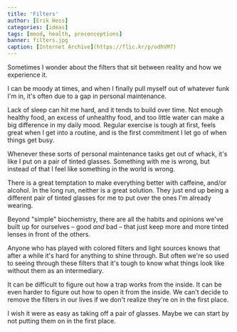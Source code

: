 ```yaml
---
title: 'Filters'
author: [Erik Hess]
categories: [ideas]
tags: [mood, health, preconceptions]
banner: filters.jpg
caption: [Internet Archive](https://flic.kr/p/odhVM7)
---
```


Sometimes I wonder about the filters that sit between reality and how we experience it.

I can be moody at times, and when I finally pull myself out of whatever funk I'm in, it's often due to a gap in personal maintenance. 

Lack of sleep can hit me hard, and it tends to build over time. Not enough healthy food, an excess of unhealthy food, and too little water can make a big difference in my daily mood. Regular exercise is tough at first, feels great when I get into a routine, and is the first commitment I let go of when things get busy.

Whenever these sorts of personal maintenance tasks get out of whack, it's like I put on a pair of tinted glasses. Something with me is wrong, but instead of that I feel like something in the world is wrong.

There is a great temptation to make everything better with caffeine, and/or alcohol. In the long run, neither is a great solution. They just end up being a different pair of tinted glasses for me to put over the ones I'm already wearing.

Beyond "simple" biochemistry, there are all the habits and opinions we've built up for ourselves &ndash; good *and* bad &ndash; that just keep more and more tinted lenses in front of the others.

Anyone who has played with colored filters and light sources knows that after a while it's hard for anything to shine through. But often we're so used to seeing through these filters that it's tough to know what things look like without them as an intermediary.

It can be difficult to figure out how a trap works from the inside. It can be even harder to figure out how to open it from the inside. We can't decide to remove the filters in our lives  if we don't realize they're on in the first place. 

I wish it were as easy as taking off a pair of glasses. Maybe we can start by not putting them on in the first place.
